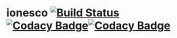 # ionesco [![Build Status](https://travis-ci.org/hawkw/ionesco.svg?branch=master)](https://travis-ci.org/hawkw/ionesco) [![Codacy Badge](https://api.codacy.com/project/badge/Grade/ee02c62ef9c24f148b2c92d6f5229dc0)](https://www.codacy.com/app/hawk/ionesco?utm_source=github.com&amp;utm_medium=referral&amp;utm_content=hawkw/ionesco&amp;utm_campaign=Badge_Grade)[![Codacy Badge](https://api.codacy.com/project/badge/Coverage/ee02c62ef9c24f148b2c92d6f5229dc0)](https://www.codacy.com/app/hawk/ionesco?utm_source=github.com&amp;utm_medium=referral&amp;utm_content=hawkw/ionesco&amp;utm_campaign=Badge_Coverage)